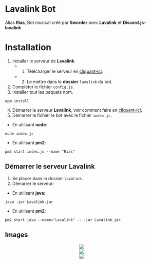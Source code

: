 # Lavalink Bot
Alias **Rias**, Bot musical créé par **Sworder** avec **Lavalink** et **Discord.js-lavalink**

# Installation 

1) Installer le serveur de **Lavalink**.
   - 1) Télécharger le serveur en [cliquant-ici](https://github.com/Frederikam/Lavalink/releases/download/3.2.0.3/Lavalink.jar).
   - 2) Le mettre dans le **dossier** `lavalink` du bot.
2) Compléter le fichier `config.js`.
3) Installer tout les paquets npm.
```
npm install
```
4) Démarrer le serveur **Lavalink**, voir comment faire en [cliquant-ici](#démarrer-le-serveur-lavalink).
5) Démarrer le fichier le bot avec le fichier `index.js`.
- En utilisant **node**:
```
node index.js
```
- En utilisant **pm2**:
```
pm2 start index.js --name "Rias"
```

## Démarrer le serveur Lavalink
1) Se placer dans le dossier `lavalink`.
2) Démarrer le serveur:
- En utilisant **java**:
```
java -jar Lavalink.jar
```
- En utilisant **pm2**:
```
pm2 start java --name="Lavalink" -- -jar Lavalink.jar
```

## Images

<p align="center">
   <img src="https://cdn.discordapp.com/attachments/459373842327011344/564956932604035102/unknown.png" />
   <br/>
   <img src="https://cdn.discordapp.com/attachments/459373842327011344/564918084377247796/unknown.png" />
   <br/>
   <img src="https://cdn.discordapp.com/attachments/459373842327011344/564918376237891584/unknown.png" />
</p>
